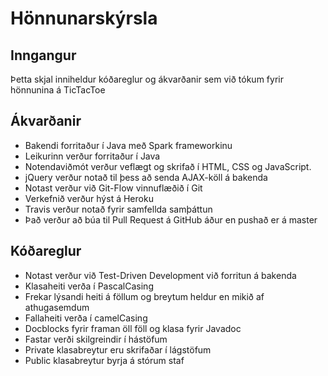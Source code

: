 # Hönnunarskýrsla

## Inngangur
Þetta skjal inniheldur kóðareglur og ákvarðanir sem við tókum fyrir hönnunina á TicTacToe

## Ákvarðanir
* Bakendi forritaður í Java með Spark frameworkinu
* Leikurinn verður forritaður í Java
* Notendaviðmót verður veflægt og skrifað í HTML, CSS og JavaScript.
* jQuery verður notað til þess að senda AJAX-köll á bakenda
* Notast verður við Git-Flow vinnuflæðið í Git
* Verkefnið verður hýst á Heroku
* Travis verður notað fyrir samfellda samþáttun
* Það verður að búa til Pull Request á GitHub áður en pushað er á master

## Kóðareglur
* Notast verður við Test-Driven Development við forritun á bakenda
* Klasaheiti verða í PascalCasing
* Frekar lýsandi heiti á föllum og breytum heldur en mikið af athugasemdum
* Fallaheiti verða í camelCasing
* Docblocks fyrir framan öll föll og klasa fyrir Javadoc
* Fastar verði skilgreindir í hástöfum
* Private klasabreytur eru skrifaðar í lágstöfum
* Public klasabreytur byrja á stórum staf

